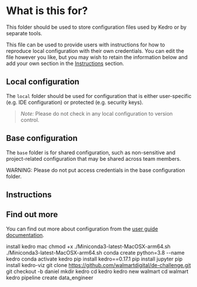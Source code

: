 # What is this for?

This folder should be used to store configuration files used by Kedro or by separate tools.

This file can be used to provide users with instructions for how to reproduce local configuration with their own credentials. You can edit the file however you like, but you may wish to retain the information below and add your own section in the [Instructions](#Instructions) section.

## Local configuration

The `local` folder should be used for configuration that is either user-specific (e.g. IDE configuration) or protected (e.g. security keys).

> *Note:* Please do not check in any local configuration to version control.

## Base configuration

The `base` folder is for shared configuration, such as non-sensitive and project-related configuration that may be shared across team members.

WARNING: Please do not put access credentials in the base configuration folder.

## Instructions





## Find out more
You can find out more about configuration from the [user guide documentation](https://kedro.readthedocs.io/en/stable/04_user_guide/03_configuration.html).

 install kedro mac
 chmod +x ./Miniconda3-latest-MacOSX-arm64.sh
 ./Miniconda3-latest-MacOSX-arm64.sh
 conda create python=3.8 --name kedro
 conda activate kedro
 pip install kedro==0.17.1
 pip install jupyter
 pip install kedro-viz
 git clone https://github.com/walmartdigital/de-challenge.git
 git checkout -b daniel
 mkdir kedro
 cd kedro
 kedro new walmart
 cd walmart
 kedro pipeline create data_engineer 